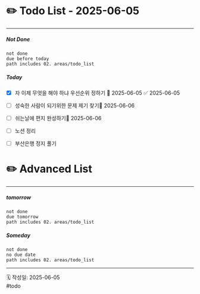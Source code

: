 # ✏️ Todo List  - 2025-06-05
---
##### Not Done
```tasks
not done
due before today
path includes 02. areas/todo_list
```

##### Today
- [x] 자 이제 무엇을 해야 하냐 우선순위 정하기 📅 2025-06-05 ✅ 2025-06-05
- [ ] 성숙한 사람이 되기위한 문제 제기 찾기📅 2025-06-06
- [ ] 쉬는날에 편지 완성하기📅 2025-06-06
- [ ] 노션 정리 
- [ ] 부산은행 정지 풀기


# ✏️ Advanced List
---
##### tomorrow
```tasks
not done
due tomorrow
path includes 02. areas/todo_list
```
##### Someday
```tasks
not done
no due date
path includes 02. areas/todo_list
```
 
---
🗓 작성일: 2025-06-05  
#todo